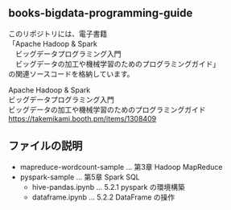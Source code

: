 books-bigdata-programming-guide
----

このリポジトリには、電子書籍  
「Apache Hadoop & Spark  
　ビッグデータプログラミング入門  
　ビッグデータの加工や機械学習のためのプログラミングガイド」  
の関連ソースコードを格納しています。

Apache Hadoop & Spark  
ビッグデータプログラミング入門  
ビッグデータの加工や機械学習のためのプログラミングガイド  
https://takemikami.booth.pm/items/1308409

## ファイルの説明

- mapreduce-wordcount-sample ... 第3章 Hadoop MapReduce
- pyspark-sample ... 第5章 Spark SQL
   - hive-pandas.ipynb ... 5.2.1 pyspark の環境構築
   - dataframe.ipynb ... 5.2.2 DataFrame の操作
